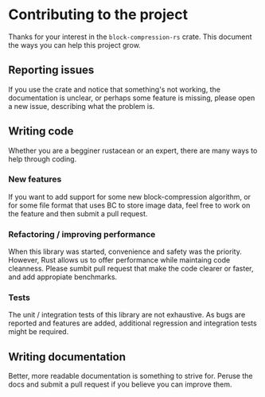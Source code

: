 # Contributing to the project
Thanks for your interest in the `block-compression-rs` crate. This document the ways you can help this project grow.

## Reporting issues
If you use the crate and notice that something's not working, the documentation is unclear, or perhaps some feature is missing,
please open a new issue, describing what the problem is.

## Writing code
Whether you are a begginer rustacean or an expert, there are many ways to help through coding.

### New features
If you want to add support for some new block-compression algorithm, or for some file format that uses BC to store image data,
feel free to work on the feature and then submit a pull request.

### Refactoring / improving performance
When this library was started, convenience and safety was the priority. However, Rust allows us to offer performance while maintaing
code cleanness. Please sumbit pull request that make the code clearer or faster, and add appropiate benchmarks.

### Tests
The unit / integration tests of this library are not exhaustive. As bugs are reported and features are added, additional regression
and integration tests might be required.

## Writing documentation
Better, more readable documentation is something to strive for. Peruse the docs and submit a pull request if you believe you can
improve them.
